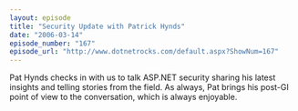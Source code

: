 ```yaml
---
layout: episode
title: "Security Update with Patrick Hynds"
date: "2006-03-14"
episode_number: "167"
episode_url: "http://www.dotnetrocks.com/default.aspx?ShowNum=167"
---
```


Pat Hynds checks in with us to talk ASP.NET security sharing his latest insights and telling stories from the field. As always, Pat brings his post-GI point of view to the conversation, which is always enjoyable.

